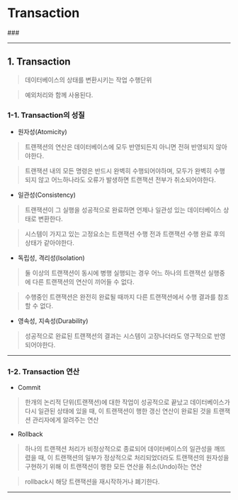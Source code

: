 # Transaction <br>
###[]()

<hr>

## 1. Transaction <br>

> 데이터베이스의 상태를 변환시키는 작업 수행단위 <br>

> 예외처리와 함께 사용된다. <br>

### 1-1. Transaction의 성질 <br>

* 원자성(Atomicity) <br>

> 트랜잭션의 연산은 데이터베이스에 모두 반영되든지 아니면 전혀 반영되지 않아야한다.

> 트랜잭션 내의 모든 명령은 반드시 완벽히 수행되어야하며, 모두가 완벽히 수행되지 않고 어느하나라도 오류가 발생하면 트랜잭션 전부가 취소되어야한다.

* 일관성(Consistency) <br>

> 트랜잭션이 그 실행을 성공적으로 완료하면 언제나 일관성 있는 데이터베이스 상태로 변환한다.

> 시스템이 가지고 있는 고정요소는 트랜잭션 수행 전과 트랜잭션 수행 완료 후의 상태가 같아야한다.

* 독립성, 격리성(Isolation) <br>

> 둘 이상의 트랜잭션이 동시에 병행 실행되는 경우 어느 하나의 트랜잭션 실행중에 다른 트랜잭션의 연산이 끼어들 수 없다.

> 수행중인 트랜잭션은 완전히 완료될 때까지 다른 트랜잭션에서 수행 결과를 참조할 수 없다.

* 영속성, 지속성(Durability) <br>

> 성공적으로 완료된 트랜잭션의 결과는 시스템이 고장나더라도 영구적으로 반영되어야한다.

<hr>


### 1-2. Transaction 연산 <br>

* Commit <br>

> 한개의 논리적 단위(트랜잭션)에 대한 작업이 성공적으로 끝났고 데이터베이스가 다시 일관된 상태에 있을 때, 이 트랜잭션이 행한 갱신 연산이 완료된 것을 트랜잭션 관리자에게 알려주는 연산 <br>

* Rollback <br>

> 하나의 트랜잭션 처리가 비정상적으로 종료되어 데이터베이스의 일관성을 깨뜨렸을 때, 이 트랜잭션의 일부가 정상적으로 처리되었더라도 트랜잭션의 원자성을 구현하기 위해 이 트랜잭션이 행한 모든 연산을 취소(Undo)하는 연산 <br>

> rollback시 해당 트랜잭션을 재시작하거나 폐기한다. <br>

<hr>


